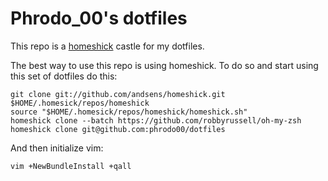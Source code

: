 Phrodo\_00's dotfiles
====================

This repo is a [homeshick](https://github.com/andsens/homeshick) castle for
my dotfiles.

The best way to use this repo is using homeshick. To do so and start using
this set of dotfiles do this:

    git clone git://github.com/andsens/homeshick.git $HOME/.homesick/repos/homeshick
    source "$HOME/.homesick/repos/homeshick/homeshick.sh"
    homeshick clone --batch https://github.com/robbyrussell/oh-my-zsh
    homeshick clone git@github.com:phrodo00/dotfiles

And then initialize vim:

    vim +NewBundleInstall +qall
